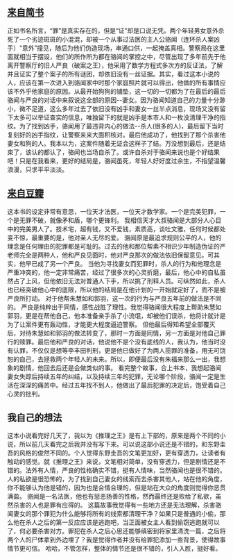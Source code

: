 ## [来自简书](http://www.jianshu.com/p/4df3922a46cd) ##
正如书名所言，“罪”是真实存在的，但是“证”却是口说无凭。两个年轻男女意外杀死了一个劣迹斑斑的小混混，却被一个从事过法医的主人公骆闻（连环杀人案凶手）“意外”撞见，随后为他们伪造现场，串通口供，一起掩盖真相。警察局在这里面就相当于摆设，他们的所作所为都在骆闻的掌控之中，尽管出现了多年前先于他离开警察厅的旧人严良（破案之王），他采用了数学方程式多次方的反证法，了解并且证实了整个案子的所有谜团，却依旧没有一丝证据。其实，看过这本小说的人，应该在第一次进入到骆闻家中时那个家庭照片就可以得出，他做的所有事情应该不外乎他家庭的原因。从最开始狗狗的铺垫，这一切的一切都为了在最后的最后骆闻与严良的对话中来叙说这全部的原因--妻女。因为骆闻知道自己的力量十分渺小，微不足道，这么多年过去了依旧没有凶手和妻女一丝半点消息，现场又没有留下太多可以举证查实的信息，唯独留下的就是凶手是本市人和一枚没清理干净的指纹。为了找到凶手，骆闻用了最违背内心的做法--杀人(很多的人)，最后留下当时复刻好的凶手指纹，让警察来来大面积核对。最后他成功了，他找到了那个杀害他妻女和狗的人。我本以为，这案件随着无证会这样子了结。万没想到最后，还是结束了，该认的都认了，骆闻也当场自杀了。或许自杀对于骆闻来说也是个好结果吧！只是在我看来，更好的结局是，骆闻虽死，年轻人好好度过余生，不指望温馨浪漫，只求平平淡淡。

## [来自豆瓣](https://book.douban.com/review/6493181/) ##
这本书的设定非常有意思，一位天才法医，一位天才数学家。一个是完美犯罪，一个是无罪不破，就像矛和盾，哪个更锋利。
我相信天才大叔骆闻是大部分人心目中的完美男人了。技术宅，超有钱，又不爱钱，素质高，谈吐文雅，任何时候都处变不惊，最重要的是，他对亲人无尽的爱。
骆闻原是最追求规则公平的人，他的理念是任何理由的犯罪都是可耻的。过去的他和那位帮素不相识少年制造伪证的严老师完全是两种人，他和严良见面时，他对严良那次的做法依旧保留意见。可其实，他早已成了另一个严良。
当他为寻找妻女而犯罪时，杀人的行为和他理念是严重冲突的，他一定非常痛苦，经过了很多次的心灵折磨，最后，他心中的自私虽然占了上风，但他依旧无法对普通人下手，所以挑了刑释人员。可纵然如此，杀人也已经突破他心中的底限，所以他的结局是在他计划的一开始就定好了，而不是被严良所打动。
对于他帮朱慧如和郭羽，这一次的行为与严良五年前的做法是不同的。
严良是纯粹出于同情，感性战胜了理性。我觉得骆闻很大程度上帮助朱慧如郭羽，更是在帮他自己，他本准备亲手杀了小流氓，却被他们误杀，他将计就计是为了让案件更有轰动性，才能更大程度逼迫警察。
但他最后得知希望全部覆灭后，对待朱慧如和郭羽的做法转变了，那时一方面是同情，另一方面是对他自己罪行的赎罪。最后他和严良的对话，他说他不是个没有底线的人，我认为，他当时没有认罪，不仅仅是想等李丰田判刑，更是他已做好了为两人揽罪的准备，用无可饶恕的自己，去拯救两个年轻人的未来。所以，即便最后没有朱福来那么一出，我想象的剧情，他回去后还是会做类似的事。
看完整个故事，合上书本，我想起骆闻妻女失踪后持续五年的纠结，以及持续三年的犯罪，无论哪个阶段，骆闻一定是生活在深深的痛苦中。经过五年找不到人，他做出了最后犯罪的决定后，饱受着自己心灵的批判。

## 我自己的想法 ##
这本小说看完好几天了，我以为《推理之王》是有上下部的，原来是两个不同的小说，所以前几天看完之后我并没有写下来。可以说这部小说还是不错的，和东野圭吾的风格的俊然不同的。个人觉得东野圭吾的文笔更加好，更有穿透力，让读者有触动的感觉。就《推理之王》来说，文笔相对简单，没有穿透力，但是剧情还是不错的。法外有人情，严良的性格确实不错，挺有人情味，当然骆闻也是很不错的。人的私欲是很恐怖的，为了找到自己妻女的线索而去杀害其他人，站在他的角度，你不能够认为他是错的，因为也是合情合理的，但是站在大众的角度则觉得你恶贯满盈。
骆闻是一名法医，他也有惩恶扬善的性格，然而最终还是败给了私欲，虽然杀害的人也是罪有应得的。
这篇故事我觉得有一些地方还是无法理解，杀害骆闻妻女的那个罪犯为什么能够将所有的线索都清理干净？如果只是普通的小偷，那么他在杀人之后的第一反应应该是逃跑吧，当正面被女主人看到偷窃逃跑就可以了，何必要杀害对方。罪犯在杀人之后心思还能够缜密到将家里清洗一篇，之后将两个人的尸体拿到外边埋了？我是觉得作者并没有给罪犯添加一些背景，使得故事情节更可信。
哈哈，不管怎样，整体的情节还是很不错的，引人入胜，挺好看。

